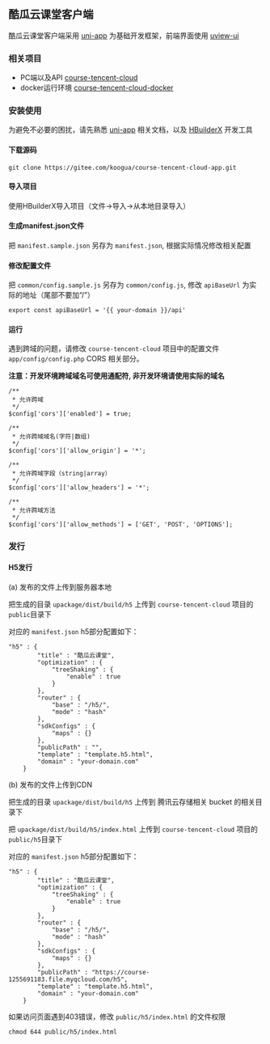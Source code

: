 ## 酷瓜云课堂客户端

酷瓜云课堂客户端采用 [uni-app](https://uniapp.dcloud.io) 为基础开发框架，前端界面使用 [uview-ui](http://uviewui.com)

### 相关项目

- PC端以及API [course-tencent-cloud](https://gitee.com/koogua/course-tencent-cloud)
- docker运行环境 [course-tencent-cloud-docker](https://gitee.com/koogua/course-tencent-cloud-docker)

### 安装使用

为避免不必要的困扰，请先熟悉 [uni-app](https://uniapp.dcloud.io) 相关文档，以及 [HBuilderX](https://www.dcloud.io/hbuilderx.html) 开发工具

#### 下载源码

```
git clone https://gitee.com/koogua/course-tencent-cloud-app.git
```

#### 导入项目

使用HBuilderX导入项目（文件->导入->从本地目录导入）

#### 生成manifest.json文件

把 `manifest.sample.json` 另存为 `manifest.json`, 根据实际情况修改相关配置

#### 修改配置文件

把 `common/config.sample.js` 另存为 `common/config.js`, 修改 `apiBaseUrl` 为实际的地址（尾部不要加“/”）

```
export const apiBaseUrl = '{{ your-domain }}/api'
```

#### 运行

遇到跨域的问题，请修改 `course-tencent-cloud` 项目中的配置文件 `app/config/config.php` CORS 相关部分。

**注意：开发环境跨域域名可使用通配符, 非开发环境请使用实际的域名** 

```
/**
 * 允许跨域
 */
$config['cors']['enabled'] = true;

/**
 * 允许跨域域名(字符|数组)
 */
$config['cors']['allow_origin'] = '*';

/**
 * 允许跨域字段（string|array）
 */
$config['cors']['allow_headers'] = '*';

/**
 * 允许跨域方法
 */
$config['cors']['allow_methods'] = ['GET', 'POST', 'OPTIONS'];
```

### 发行

#### H5发行

(a) 发布的文件上传到服务器本地

把生成的目录 `upackage/dist/build/h5` 上传到 `course-tencent-cloud` 项目的 `public`目录下

对应的 `manifest.json` h5部分配置如下：

```
"h5" : {
        "title" : "酷瓜云课堂",
        "optimization" : {
            "treeShaking" : {
                "enable" : true
            }
        },
        "router" : {
            "base" : "/h5/",
            "mode" : "hash"
        },
        "sdkConfigs" : {
            "maps" : {}
        },
        "publicPath" : "",
        "template" : "template.h5.html",
        "domain" : "your-domain.com"
    }
```

(b) 发布的文件上传到CDN

把生成的目录 `upackage/dist/build/h5` 上传到 腾讯云存储相关 bucket 的相关目录下

把 `upackage/dist/build/h5/index.html` 上传到 `course-tencent-cloud` 项目的 `public/h5`目录下

对应的 `manifest.json` h5部分配置如下：

```
"h5" : {
        "title" : "酷瓜云课堂",
        "optimization" : {
            "treeShaking" : {
                "enable" : true
            }
        },
        "router" : {
            "base" : "/h5/",
            "mode" : "hash"
        },
        "sdkConfigs" : {
            "maps" : {}
        },
        "publicPath" : "https://course-1255691183.file.myqcloud.com/h5",
        "template" : "template.h5.html",
        "domain" : "your-domain.com"
    }
```

如果访问页面遇到403错误，修改 `public/h5/index.html` 的文件权限

```
chmod 644 public/h5/index.html
```


